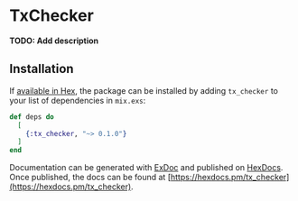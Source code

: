# TxChecker

**TODO: Add description**

## Installation

If [available in Hex](https://hex.pm/docs/publish), the package can be installed
by adding `tx_checker` to your list of dependencies in `mix.exs`:

```elixir
def deps do
  [
    {:tx_checker, "~> 0.1.0"}
  ]
end
```

Documentation can be generated with [ExDoc](https://github.com/elixir-lang/ex_doc)
and published on [HexDocs](https://hexdocs.pm). Once published, the docs can
be found at [https://hexdocs.pm/tx_checker](https://hexdocs.pm/tx_checker).


